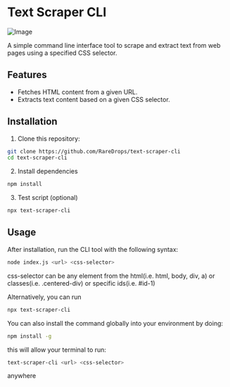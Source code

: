 # Text Scraper CLI

![Image](https://github.com/user-attachments/assets/46c3e35c-802e-4852-8a9b-3966acf32bfa)

A simple command line interface tool to scrape and extract text from web pages using a specified CSS selector.

## Features

- Fetches HTML content from a given URL.
- Extracts text content based on a given CSS selector.


## Installation

1. Clone this repository:
```bash
git clone https://github.com/RareDrops/text-scraper-cli
cd text-scraper-cli
```

2. Install dependencies
```bash
npm install
```

3. Test script (optional)
```bash
npx text-scraper-cli
```

## Usage

After installation, run the CLI tool with the following syntax:
```bash
node index.js <url> <css-selector>
```

css-selector can be any element from the html(i.e. html, body, div, a) or classes(i.e. .centered-div) or specific ids(i.e. #id-1)

Alternatively, you can run
```bash
npx text-scraper-cli
```

You can also install the command globally into your environment by doing:
```bash
npm install -g
```

this will allow your terminal to run:

```bash
text-scraper-cli <url> <css-selector>
```

anywhere